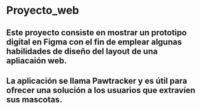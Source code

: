 # Proyecto_web
## Este proyecto consiste en mostrar un prototipo digital en Figma con el fin de emplear algunas habilidades de diseño del layout de una apliacaión web.
## La aplicación se llama Pawtracker y es útil para ofrecer una solución a los usuarios que extravíen sus mascotas.
